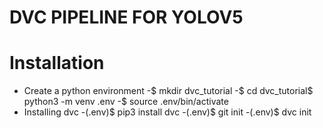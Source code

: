 # DVC PIPELINE FOR YOLOV5


# Installation
- Create a python environment
    -$ mkdir dvc_tutorial
    -$ cd dvc_tutorial$ python3 -m venv .env
    -$ source .env/bin/activate
- Installing dvc 
    -(.env)$ pip3 install dvc
    -(.env)$ git init
    -(.env)$ dvc init